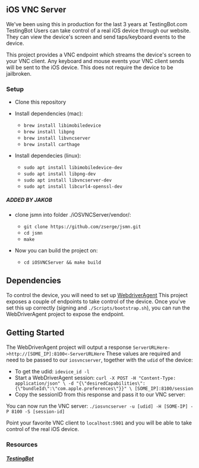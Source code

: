 ## iOS VNC Server

We've been using this in production for the last 3 years at TestingBot.com
TestingBot Users can take control of a real iOS device through our website.
They can view the device's screen and send taps/keyboard events to the device.

This project provides a VNC endpoint which streams the device's screen to your VNC client.
Any keyboard and mouse events your VNC client sends will be sent to the iOS device.
This does not require the device to be jailbroken.

### Setup

* Clone this repository

* Install dependencies (mac):
    * `brew install libimobiledevice`
    * `brew install libpng`
    * `brew install libvncserver`
    * `brew install carthage`

* Install dependecies (linux):
  * `sudo apt install libimobiledevice-dev`
  * `sudo apt install libpng-dev`
  * `sudo apt install libvncserver-dev`
  * `sudo apt install libcurl4-openssl-dev`
	
##### ADDED BY JAKOB
* clone jsmn into folder ./iOSVNCServer/vendor/:
	* `git clone https://github.com/zserge/jsmn.git`
	* `cd jsmn`
	* `make`

* Now you can build the project on:
    * `cd iOSVNCServer && make build`


## Dependencies
To control the device, you will need to set up [WebdriverAgent](https://github.com/appium/WebDriverAgent)
This project exposes a couple of endpoints to take control of the device.
Once you've set this up correctly (signing and `./Scripts/bootstrap.sh`), you can run the WebDriverAgent project to expose the endpoint.

## Getting Started
The WebDriverAgent project will output a response `ServerURLHere->http://[SOME_IP]:8100<-ServerURLHere`
These values are required and need to be passed to our `iosvncserver`, together with the `udid` of the device:

* To get the udid: `idevice_id -l`
* Start a WebDriverAgent session: `curl -X POST -H "Content-Type: application/json" \
-d "{\"desiredCapabilities\":{\"bundleId\":\"com.apple.preferences\"}}" \
[SOME_IP]:8100/session
`
* Copy the sessionID from this response and pass it to our VNC server:

You can now run the VNC server:
`./iosvncserver -u [udid] -H [SOME-IP] -P 8100 -S [session-id]`

Point your favorite VNC client to `localhost:5901` and you will be able to take control of the real iOS device.

### Resources
##### [TestingBot](https://testingbot.com/)
